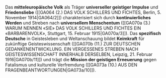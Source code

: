 
Das **mitteleuropäische Volk** als Träger **universeller geistiger Impulse** und **Friedensliebe** ([[GA064 (2.) DAS VOLK SCHILLERS UND FICHTES, Berlin, 5. November 1914|GA064/2]]) charakterisiert sich durch **kontinuierliches Werden** und Streben nach **universellem Menschentum** ([[GA070a (3.) WARUM NENNEN «SIE» DAS VOLK SCHILLERS UND FICHTES EIN «BARBARENVOLK», Stuttgart, 15. Februar 1915|GA070a/3]]). Das **spezifisch Deutsche** in Geistesleben und Weltanschauung bildet **Keimkraft** für zukünftige Geisteswissenschaft ([[GA070b (11.) ZUR DEUTSCHEN GEDANKENENTWICKLUNG. EIN VERGESSENES STREBEN NACH GEISTESWISSENSCHAFT INNERHALB DERSELBEN, Leipzig, 21. Februar 1916|GA070b/11]]) und trägt die **Mission der geistigen Erneuerung** gegen Fatalismus und kulturelle Verfremdung ([[GA073a (10.) AUS DEN FRAGENBEANTWORTUNGEN|GA073a/10]]).
